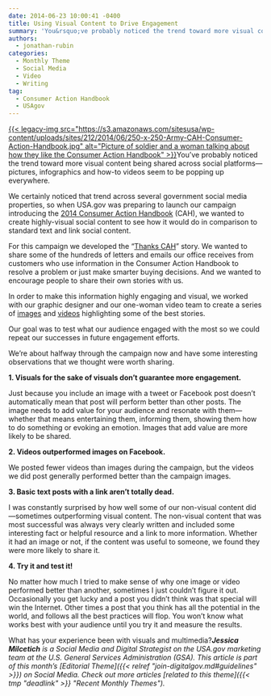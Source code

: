 ```yaml
---
date: 2014-06-23 10:00:41 -0400
title: Using Visual Content to Drive Engagement
summary: 'You&rsquo;ve probably noticed the trend toward more visual content being shared across social platforms&mdash;pictures, infographics and how-to videos seem to be popping up everywhere. We certainly noticed that trend across several government social media properties, so when'
authors:
  - jonathan-rubin
categories:
  - Monthly Theme
  - Social Media
  - Video
  - Writing
tag:
  - Consumer Action Handbook
  - USAgov
---
```


[{{< legacy-img src="https://s3.amazonaws.com/sitesusa/wp-content/uploads/sites/212/2014/06/250-x-250-Army-CAH-Consumer-Action-Handbook.jpg" alt="Picture of soldier and a woman talking about how they like the Consumer Action Handbook" >}}](https://s3.amazonaws.com/sitesusa/wp-content/uploads/sites/212/2014/06/403-x-403-Army-CAH-Consumer-Action-Handbook.jpg)You’ve probably noticed the trend toward more visual content being shared across social platforms—pictures, infographics and how-to videos seem to be popping up everywhere.

We certainly noticed that trend across several government social media properties, so when USA.gov was preparing to launch our campaign introducing the [2014 Consumer Action Handbook](http://promotions.usa.gov/my-cah.html) (CAH), we wanted to create highly-visual social content to see how it would do in comparison to standard text and link social content.

For this campaign we developed the “[Thanks CAH](https://twitter.com/search?q=%23ThanksCAH&src=typd)” story. We wanted to share some of the hundreds of letters and emails our office receives from customers who use information in the Consumer Action Handbook to resolve a problem or just make smarter buying decisions. And we wanted to encourage people to share their own stories with us.

In order to make this information highly engaging and visual, we worked with our graphic designer and our one-woman video team to create a series of [images](https://www.facebook.com/media/set/?set=a.10152281742248580.1073741825.65369158579&type=3) and [videos](https://www.youtube.com/playlist?list=PLrcvzEeHM66tdKFvsvctDrkGKZ1f_aIqF) highlighting some of the best stories.

Our goal was to test what our audience engaged with the most so we could repeat our successes in future engagement efforts.

We’re about halfway through the campaign now and have some interesting observations that we thought were worth sharing.

**1. Visuals for the sake of visuals don’t guarantee more engagement.**
  
Just because you include an image with a tweet or Facebook post doesn’t automatically mean that post will perform better than other posts. The image needs to add value for your audience and resonate with them—whether that means entertaining them, informing them, showing them how to do something or evoking an emotion. Images that add value are more likely to be shared.

**2. Videos outperformed images on Facebook.**
  
We posted fewer videos than images during the campaign, but the videos we did post generally performed better than the campaign images.

**3. Basic text posts with a link aren’t totally dead.**
  
I was constantly surprised by how well some of our non-visual content did—sometimes outperforming visual content. The non-visual content that was most successful was always very clearly written and included some interesting fact or helpful resource and a link to more information. Whether it had an image or not, if the content was useful to someone, we found they were more likely to share it.

**4. Try it and test it!**
  
No matter how much I tried to make sense of why one image or video performed better than another, sometimes I just couldn’t figure it out. Occasionally you get lucky and a post you didn’t think was that special will win the Internet. Other times a post that you think has all the potential in the world, and follows all the best practices will flop. You won’t know what works best with your audience until you try it and measure the results.

What has your experience been with visuals and multimedia?_**Jessica Milcetich** is a Social Media and Digital Strategist on the USA.gov marketing team at the U.S. General Services Administration (GSA)._
_This article is part of this month&#8217;s [Editorial Theme]({{< relref "join-digitalgov.md#guidelines" >}}) on Social Media. Check out more articles [related to this theme]({{< tmp "deadlink" >}} "Recent Monthly Themes")._